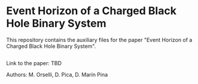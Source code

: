 # Event Horizon of a Charged Black Hole Binary System
This repository contains the auxiliary files for the paper "Event Horizon of a Charged Black Hole Binary System".

##
Link to the paper: TBD

Authors: M. Orselli, D. Pica, D. Marín Pina
